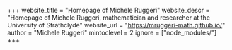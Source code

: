 
+++
website_title = "Homepage of Michele Ruggeri"
website_descr = "Homepage of Michele Ruggeri, mathematician and researcher at the University of Strathclyde"
website_url   = "https://mruggeri-math.github.io/"
author = "Michele Ruggeri"
mintoclevel = 2
ignore = ["node_modules/"]
+++
